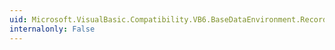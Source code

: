 ```yaml
---
uid: Microsoft.VisualBasic.Compatibility.VB6.BaseDataEnvironment.Recordsets(System.Object)
internalonly: False
---
```

